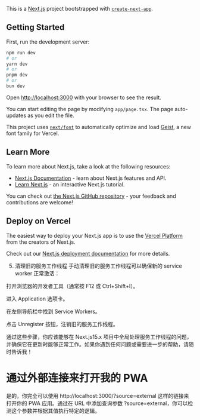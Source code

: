 This is a [Next.js](https://nextjs.org) project bootstrapped with [`create-next-app`](https://nextjs.org/docs/app/api-reference/cli/create-next-app).

## Getting Started

First, run the development server:

```bash
npm run dev
# or
yarn dev
# or
pnpm dev
# or
bun dev
```

Open [http://localhost:3000](http://localhost:3000) with your browser to see the result.

You can start editing the page by modifying `app/page.tsx`. The page auto-updates as you edit the file.

This project uses [`next/font`](https://nextjs.org/docs/app/building-your-application/optimizing/fonts) to automatically optimize and load [Geist](https://vercel.com/font), a new font family for Vercel.

## Learn More

To learn more about Next.js, take a look at the following resources:

- [Next.js Documentation](https://nextjs.org/docs) - learn about Next.js features and API.
- [Learn Next.js](https://nextjs.org/learn) - an interactive Next.js tutorial.

You can check out [the Next.js GitHub repository](https://github.com/vercel/next.js) - your feedback and contributions are welcome!

## Deploy on Vercel

The easiest way to deploy your Next.js app is to use the [Vercel Platform](https://vercel.com/new?utm_medium=default-template&filter=next.js&utm_source=create-next-app&utm_campaign=create-next-app-readme) from the creators of Next.js.

Check out our [Next.js deployment documentation](https://nextjs.org/docs/app/building-your-application/deploying) for more details.



5. 清理旧的服务工作线程
手动清理旧的服务工作线程可以确保新的 service worker 正常激活：

打开浏览器的开发者工具（通常按 F12 或 Ctrl+Shift+I）。

进入 Application 选项卡。

在左侧导航栏中找到 Service Workers。

点击 Unregister 按钮，注销旧的服务工作线程。

通过这些步骤，你应该能够在 Next.js15.x 项目中全局处理服务工作线程的问题，并确保它在更新时能够正常工作。如果你遇到任何问题或需要进一步的帮助，请随时告诉我！

# 通过外部连接来打开我的 PWA
是的，你完全可以使用 http://localhost:3000/?source=external 这样的链接来打开你的 PWA 应用。通过在 URL 中添加查询参数 ?source=external，你可以检测这个参数并根据其值执行特定的逻辑。
